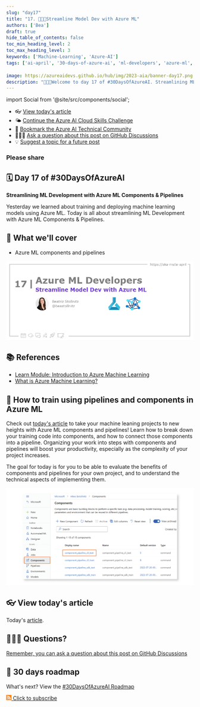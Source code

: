 ```yaml
---
slug: "day17"
title: "17. 🧑🏽‍🔬Streamline Model Dev with Azure ML"
authors: ['Bea']
draft: true
hide_table_of_contents: false
toc_min_heading_level: 2
toc_max_heading_level: 3
keywords: ['Machine-Learning', 'Azure-AI']
tags: ['ai-april', '30-days-of-azure-ai', 'ml-developers', 'azure-ml', 'data-scientist']

image: https://azureaidevs.github.io/hub/img/2023-aia/banner-day17.png
description: "🧑🏽‍🔬Welcome to day 17 of #30DaysOfAzureAI. Streamlining ML Development with Azure ML Components & Pipelines https://azureaidevs.github.io/hub/2023-aia/day17"
---
```


import Social from '@site/src/components/social';

<head>

  <meta name="twitter:url" content="https://azureaidevs.github.io/hub/2023-aia/day17" />
  <meta name="twitter:title" content="Streamline Model Dev with Azure ML" />
  <meta name="twitter:description" content="🧑🏽‍🔬Welcome to day 17 of #30DaysOfAzureAI. Streamlining ML Development with Azure ML Components & Pipelines" />
  <meta name="twitter:image" content="https://azureaidevs.github.io/hub/img/2023-aia/banner-day17.png" />
  <meta name="twitter:card" content="summary_large_image" />

  <meta property="og:url" content="https://azureaidevs.github.io/hub/2023-aia/day17" />
  <meta property="og:title" content="Streamline Model Dev with Azure ML" />
  <meta property="og:description" content="🧑🏽‍🔬Welcome to day 17 of #30DaysOfAzureAI. Streamlining ML Development with Azure ML Components & Pipelines" />
  <meta property="og:image" content="https://azureaidevs.github.io/hub/img/2023-aia/banner-day17.png" />
  <meta property="og:type" content="article" />
  <meta property="og:site_name" content="Azure AI Developer" />

  <link rel="canonical" href="https://bea.stollnitz.com/blog/aml-pipeline/"  />

</head>

- 👓 [View today's article](https://bea.stollnitz.com/blog/aml-pipeline/)
- 🌤️ [Continue the Azure AI Cloud Skills Challenge](https://aka.ms/30-days-of-azure-ai-challenge)
- 🏫 [Bookmark the Azure AI Technical Community](https://techcommunity.microsoft.com/t5/artificial-intelligence-and/ct-p/AI)
- 🙋🏾‍♂️ [Ask a question about this post on GitHub Discussions](https://github.com/AzureAiDevs/hub/discussions/categories/azure-ml-developers)
- 💡 [Suggest a topic for a future post](https://github.com/AzureAiDevs/hub/discussions/categories/call-for-content)

### Please share

<Social
    page_url="https://azureaidevs.github.io/hub/2023-aia/day17"
    image_url="https://azureaidevs.github.io/hub/img/2023-aia/banner-day17.png"
    title="Streamline Model Dev with Azure ML"
    description= "🧑🏽‍🔬Day 17 of #30DaysOfAzureAI. Unlock the potential of your ML projects with Azure ML Components & Pipelines. Streamline your development, boost productivity and take your hardwork to new heights. Begin with Azure ML today!"
    hashtags="AzureAiDevs,AI,AzureML"
    hashtag="#30DaysOfAzureAi"
/>

## 🗓️ Day 17 of #30DaysOfAzureAI

<!-- README
The following description is also used for the tweet. So it should be action oriented and grab attention 
If you update the description, please update the description: in the frontmatter as well.
-->

**Streamlining ML Development with Azure ML Components & Pipelines**

<!-- README
The following is the intro to the post. It should be a short teaser for the post.
-->

Yesterday we learned about training and deploying machine learning models using Azure ML. Today is all about streamlining ML Development with Azure ML Components & Pipelines.

## 🎯 What we'll cover

<!-- README
The following list is the main points of the post. There should be 3-4 main points.
 -->


- Azure ML components and pipelines

<!-- 
- Main point 1
- Main point 2
- Main point 3 
- Main point 4
-->

[![Image banner for day 17](./../../static/img/2023-aia/banner-day17.png)](https://bea.stollnitz.com/blog/aml-pipeline/)


<!-- README
Add or update a list relevant references here. These could be links to other blog posts, Microsoft Learn Module, videos, or other resources.
-->



## 📚 References

- [Learn Module: Introduction to Azure Machine Learning](https://learn.microsoft.com/training/modules/intro-to-azure-ml?WT.mc_id=aiml-89446-dglover)
- [What is Azure Machine Learning?](https://learn.microsoft.com/azure/machine-learning/overview-what-is-azure-machine-learning?WT.mc_id=aiml-89446-dglover)


<!-- README
The following is the body of the post. It should be an overview of the post that you are referencing.
See the Learn More section, if you supplied a canonical link, then will be displayed here.
-->


## 🚌 How to train using pipelines and components in Azure ML

Check out [today's article](https://bea.stollnitz.com/blog/aml-pipeline/) to take your machine leaning projects to new heights with Azure ML components and pipelines! Learn how to break down your training code into components, and how to connect those components into a pipeline. Organizing your work into steps with components and pipelines will boost your productivity, especially as the complexity of your project increases.

The goal for today is for you to be able to evaluate the benefits of components and pipelines for your own project, and to understand the technical aspects of implementing them.


![](image.png)

## 👓 View today's article

Today's [article](https://bea.stollnitz.com/blog/aml-pipeline/).


## 🙋🏾‍♂️ Questions?

[Remember, you can ask a question about this post on GitHub Discussions](https://github.com/AzureAiDevs/hub/discussions/categories/azure-ml-developers)

## 📍 30 days roadmap

What's next? View the [#30DaysOfAzureAI Roadmap](/hub/roadmap/30days)

[![The image is the RSS feed available icon](./../../static/img/2023-aia/rss.png) Click to subscribe](https://azureaidevs.github.io/hub/2023-aia/rss.xml)